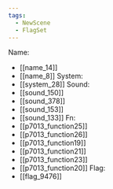 ```yaml
---
tags:
  - NewScene
  - FlagSet
---
```

Name:
- [[name_14]]
- [[name_8]]
System:
- [[system_28]]
Sound:
- [[sound_150]]
- [[sound_378]]
- [[sound_153]]
- [[sound_133]]
Fn:
- [[p7013_function25]]
- [[p7013_function26]]
- [[p7013_function19]]
- [[p7013_function21]]
- [[p7013_function23]]
- [[p7013_function20]]
Flag:
- [[flag_9476]]
